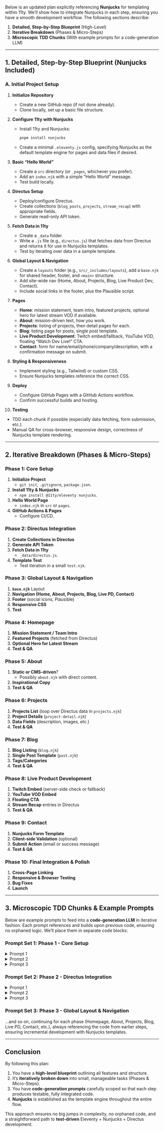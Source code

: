 Below is an updated plan explicitly referencing **Nunjucks** for templating within 11ty. We’ll show how to integrate Nunjucks in each step, ensuring you have a smooth development workflow. The following sections describe:

1. **Detailed, Step-by-Step Blueprint** (High-Level)  
2. **Iterative Breakdown** (Phases & Micro-Steps)  
3. **Microscopic TDD Chunks** (With example prompts for a code-generation LLM)  

---

## 1. Detailed, Step-by-Step Blueprint (Nunjucks Included)

### A. Initial Project Setup
1. **Initialize Repository**  
   - Create a new GitHub repo (if not done already).  
   - Clone locally, set up a basic file structure.

2. **Configure 11ty with Nunjucks**  
   - Install 11ty and Nunjucks:  
     ```bash
     pnpm install nunjucks
     ```  
   - Create a minimal `.eleventy.js` config, specifying Nunjucks as the default template engine for pages and data files if desired.

3. **Basic “Hello World”**  
   - Create a `src` directory (or `_pages`, whichever you prefer).  
   - Add an `index.njk` with a simple “Hello World” message.  
   - Test build locally.

4. **Directus Setup**  
   - Deploy/configure Directus.  
   - Create collections (`blog_posts`, `projects`, `stream_recap`) with appropriate fields.  
   - Generate read-only API token.

5. **Fetch Data in 11ty**  
   - Create a `_data` folder.  
   - Write a `.js` file (e.g., `directus.js`) that fetches data from Directus and returns it for use in Nunjucks templates.  
   - Test by iterating over data in a sample template.

6. **Global Layout & Navigation**  
   - Create a `layouts` folder (e.g., `src/_includes/layouts`), add a `base.njk` for shared header, footer, and `<main>` structure.  
   - Add site-wide nav (Home, About, Projects, Blog, Live Product Dev, Contact).  
   - Include social links in the footer, plus the Plausible script.

7. **Pages**  
   - **Home**: mission statement, team intro, featured projects, optional hero for latest stream VOD if available.  
   - **About**: mission-driven text, how you work.  
   - **Projects**: listing of projects, then detail pages for each.  
   - **Blog**: listing page for posts, single post template.  
   - **Live Product Development**: Twitch embed/fallback, YouTube VOD, floating “Watch Dev Live!” CTA.  
   - **Contact**: form for name/email/phone/company/description, with a confirmation message on submit.

8. **Styling & Responsiveness**  
   - Implement styling (e.g., Tailwind) or custom CSS.  
   - Ensure Nunjucks templates reference the correct CSS.

9. **Deploy**  
   - Configure GitHub Pages with a GitHub Actions workflow.  
   - Confirm successful builds and hosting.

10. **Testing**  
   - TDD each chunk if possible (especially data fetching, form submission, etc.).  
   - Manual QA for cross-browser, responsive design, correctness of Nunjucks template rendering.

---

## 2. Iterative Breakdown (Phases & Micro-Steps)

### **Phase 1: Core Setup**
1. **Initialize Project**  
   - `git init`, `.gitignore`, `package.json`.
2. **Install 11ty & Nunjucks**  
   - `npm install @11ty/eleventy nunjucks`.
3. **Hello World Page**  
   - `index.njk` in `src` or `pages`.
4. **GitHub Actions & Pages**  
   - Configure CI/CD.

### **Phase 2: Directus Integration**
1. **Create Collections in Directus**  
2. **Generate API Token**  
3. **Fetch Data in 11ty**  
   - `_data/directus.js`.
4. **Template Test**  
   - Test iteration in a small `test.njk`.

### **Phase 3: Global Layout & Navigation**
1. **`base.njk`** Layout  
2. **Navigation (Home, About, Projects, Blog, Live PD, Contact)**  
3. **Footer** (social icons, Plausible)  
4. **Responsive CSS**  
5. **Test**

### **Phase 4: Homepage**
1. **Mission Statement / Team Intro**  
2. **Featured Projects** (fetched from Directus)  
3. **Optional Hero for Latest Stream**  
4. **Test & QA**

### **Phase 5: About**
1. **Static or CMS-driven**?  
   - Possibly `about.njk` with direct content.  
2. **Inspirational Copy**  
3. **Test & QA**

### **Phase 6: Projects**
1. **Projects List** (loop over Directus data in `projects.njk`)  
2. **Project Details** (`project-detail.njk`)  
3. **Data Fields** (description, images, etc.)  
4. **Test & QA**

### **Phase 7: Blog**
1. **Blog Listing** (`blog.njk`)  
2. **Single Post Template** (`post.njk`)  
3. **Tags/Categories**  
4. **Test & QA**

### **Phase 8: Live Product Development**
1. **Twitch Embed** (server-side check or fallback)  
2. **YouTube VOD Embed**  
3. **Floating CTA**  
4. **Stream Recap** entries in Directus  
5. **Test & QA**

### **Phase 9: Contact**
1. **Nunjucks Form Template**  
2. **Client-side Validation** (optional)  
3. **Submit Action** (email or success message)  
4. **Test & QA**

### **Phase 10: Final Integration & Polish**
1. **Cross-Page Linking**  
2. **Responsive & Browser Testing**  
3. **Bug Fixes**  
4. **Launch**

---

## 3. Microscopic TDD Chunks & Example Prompts

Below are example prompts to feed into a **code-generation LLM** in iterative fashion. Each prompt references and builds upon previous code, ensuring no orphaned logic. We’ll place them in separate code blocks:

### **Prompt Set 1: Phase 1 - Core Setup**

<details>
<summary>Prompt 1</summary>

```markdown
**Phase 1 - Step 1: Initialize Project**

You are a code-generation LLM. I have an empty GitHub repository for an Eleventy + Nunjucks project. Please generate:
1. A minimal `package.json` that includes "@11ty/eleventy" and "nunjucks" as dev dependencies.
2. A `.gitignore` for Node development (ignore node_modules, .DS_Store, etc.).

Include recommended scripts in `package.json`:
- "build": "eleventy"
- "start": "eleventy --serve"
```
</details>

<details>
<summary>Prompt 2</summary>

```markdown
**Phase 1 - Step 2: Eleventy Config & Hello World**

Create:
1. A minimal `.eleventy.js` config that sets:
   - Input directory: "src"
   - Output directory: "_site"
   - `markdownTemplateEngine` and `htmlTemplateEngine` set to "njk" for Nunjucks
2. A folder named `src` with an `index.njk` that prints "Hello World" in an HTML wrapper (e.g., `<h1>`).
3. Provide the final code for each file. Confirm we can run "npm run build" and "npm run start".
```
</details>

<details>
<summary>Prompt 3</summary>

```markdown
**Phase 1 - Step 3: GitHub Actions & GitHub Pages**

Now write a GitHub Actions YAML config (`.github/workflows/deploy.yml`) that:
- Checks out code
- Installs dependencies
- Builds with `npm run build`
- Deploys `_site` to the `gh-pages` branch

Finally, explain how to enable GitHub Pages from the repo settings to serve from `gh-pages`.
```
</details>

### **Prompt Set 2: Phase 2 - Directus Integration**

<details>
<summary>Prompt 1</summary>

```markdown
**Phase 2 - Step 1: Create Collections in Directus**

I have a Directus instance at `https://directus.example.com`. Provide a migration script (or instructions) that creates these collections:

- blog_posts
  - title (string)
  - date (datetime)
  - author (string)
  - body (text/rich)
  - tags (json or multiple select)
  - image (file relationship optional)

- projects
  - name (string)
  - status (enum: 'launched', 'in development')
  - description (text)
  - technologies (json or multiple select)
  - problem_solved (text)
  - outcomes_results (text)
  - image (file relationship optional)

- stream_recap
  - title (string)
  - date (datetime)
  - youtube_link (string)
  - description (text)

Provide a Node script using the Directus JS client or a set of REST calls with cURL. Then show how to run it.
```
</details>

<details>
<summary>Prompt 2</summary>

```markdown
**Phase 2 - Step 2: Generate API Token**

Demonstrate how to generate a read-only API token in Directus. Provide either a code snippet using Directus JS or an example cURL command. I will store this token in a `.env` file (ignored by git). Show me how to do so without exposing secrets in the codebase.
```
</details>

<details>
<summary>Prompt 3</summary>

```markdown
**Phase 2 - Step 3: Eleventy Data Fetch (Nunjucks)**

Create a file `_data/directus.js` in the Eleventy project. It should:

1. Read the API token from `.env`.
2. Fetch each collection (blog_posts, projects, stream_recap) from Directus.
3. Return an object like `{ blogPosts: [...], projects: [...], streamRecap: [...] }`.
4. Handle errors gracefully (log a message, return empty arrays if fetch fails).

Write a simple test with Jest or another framework to mock the fetch calls and ensure we receive arrays of objects. Provide the test file code as well.
```
</details>

### **Prompt Set 3: Phase 3 - Global Layout & Navigation**  
...and so on, continuing for each phase (Homepage, About, Projects, Blog, Live PD, Contact, etc.), always referencing the code from earlier steps, ensuring incremental development with Nunjucks templates.

---

## Conclusion

By following this plan:

1. You have a **high-level blueprint** outlining all features and structure.
2. It’s **iteratively broken down** into small, manageable tasks (Phases & Micro-Steps).
3. You have **code-generation prompts** carefully scoped so that each step produces testable, fully integrated code.  
4. **Nunjucks** is established as the template engine throughout the entire flow.

This approach ensures no big jumps in complexity, no orphaned code, and a straightforward path to **test-driven** Eleventy + Nunjucks + Directus development.